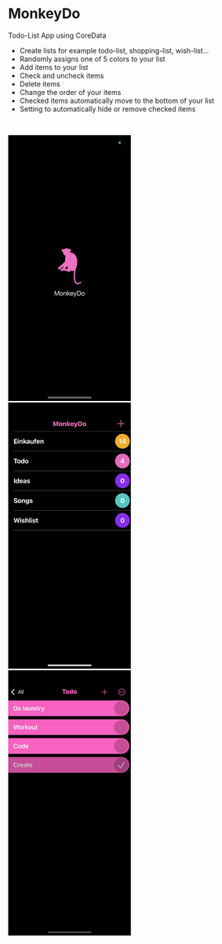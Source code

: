 # MonkeyDo
Todo-List App using CoreData

* Create lists for example todo-list, shopping-list, wish-list...
* Randomly assigns one of 5 colors to your list
* Add items to your list
* Check and uncheck items
* Delete items
* Change the order of your items
* Checked items automatically move to the bottom of your list
* Setting to automatically hide or remove checked items
  
<br>

<img src="MonkeyStart.PNG" width="250">&nbsp;&nbsp;&nbsp;
<img src="MonkeyAllLists.PNG" width="250">&nbsp;&nbsp;&nbsp;
<img src="MonkeyList.png" width="250">
